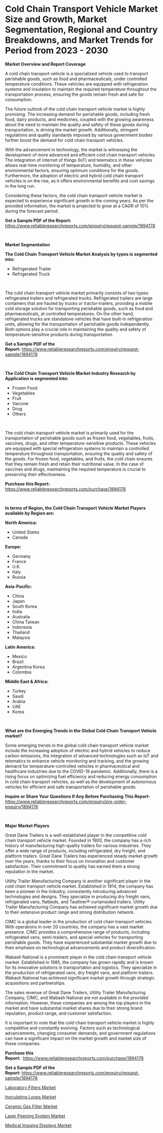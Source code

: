 <p><h1>Cold Chain Transport Vehicle Market Size and Growth, Market Segmentation, Regional and Country Breakdowns, and Market Trends for Period from 2023 -  2030</h1></p><p><strong>Market Overview and Report Coverage</strong></p>
<p><p>A cold chain transport vehicle is a specialized vehicle used to transport perishable goods, such as food and pharmaceuticals, under controlled temperature conditions. These vehicles are equipped with refrigeration systems and insulation to maintain the required temperature throughout the transportation process, ensuring the goods remain fresh and safe for consumption.</p><p>The future outlook of the cold chain transport vehicle market is highly promising. The increasing demand for perishable goods, including fresh food, dairy products, and medicines, coupled with the growing awareness about the need to maintain the quality and safety of these goods during transportation, is driving the market growth. Additionally, stringent regulations and quality standards imposed by various government bodies further boost the demand for cold chain transport vehicles.</p><p>With the advancement in technology, the market is witnessing the development of more advanced and efficient cold chain transport vehicles. The integration of internet of things (IoT) and telematics in these vehicles allows real-time monitoring of temperature, humidity, and other environmental factors, ensuring optimum conditions for the goods. Furthermore, the adoption of electric and hybrid cold chain transport vehicles is on the rise, as it offers environmental benefits and cost savings in the long run.</p><p>Considering these factors, the cold chain transport vehicle market is expected to experience significant growth in the coming years. As per the provided information, the market is projected to grow at a CAGR of 10% during the forecast period.</p></p>
<p><strong>Get a Sample PDF of the Report:</strong> <a href="https://www.reliableresearchreports.com/enquiry/request-sample/1894178">https://www.reliableresearchreports.com/enquiry/request-sample/1894178</a></p>
<p>&nbsp;</p>
<p><strong>Market Segmentation</strong></p>
<p><strong>The Cold Chain Transport Vehicle Market Analysis by types is segmented into:</strong></p>
<p><ul><li>Refrigerated Trailer</li><li>Refrigerated Truck</li></ul></p>
<p>&nbsp;</p>
<p><p>The cold chain transport vehicle market primarily consists of two types: refrigerated trailers and refrigerated trucks. Refrigerated trailers are large containers that are hauled by trucks or tractor-trailers, providing a mobile cold storage solution for transporting perishable goods, such as food and pharmaceuticals, at controlled temperatures. On the other hand, refrigerated trucks are standalone vehicles that have built-in refrigeration units, allowing for the transportation of perishable goods independently. Both options play a crucial role in maintaining the quality and safety of temperature-sensitive products during transportation.</p></p>
<p><strong>Get a Sample PDF of the Report:</strong>&nbsp;<a href="https://www.reliableresearchreports.com/enquiry/request-sample/1894178">https://www.reliableresearchreports.com/enquiry/request-sample/1894178</a></p>
<p>&nbsp;</p>
<p><strong>The Cold Chain Transport Vehicle Market Industry Research by Application is segmented into:</strong></p>
<p><ul><li>Frozen Food</li><li>Vegetables</li><li>Fruit</li><li>Vaccine</li><li>Drug</li><li>Others</li></ul></p>
<p>&nbsp;</p>
<p><p>The cold chain transport vehicle market is primarily used for the transportation of perishable goods such as frozen food, vegetables, fruits, vaccines, drugs, and other temperature-sensitive products. These vehicles are equipped with special refrigeration systems to maintain a controlled temperature throughout transportation, ensuring the quality and safety of the goods. For frozen food, vegetables, and fruits, the cold chain ensures that they remain fresh and retain their nutritional value. In the case of vaccines and drugs, maintaining the required temperature is crucial to preserving their effectiveness.</p></p>
<p><strong>Purchase this Report:</strong>&nbsp; <a href="https://www.reliableresearchreports.com/purchase/1894178">https://www.reliableresearchreports.com/purchase/1894178</a></p>
<p>&nbsp;</p>
<p><strong>In terms of Region, the Cold Chain Transport Vehicle Market Players available by Region are:</strong></p>
<p>
    <p> <strong> North America: </strong>
        <ul>
            <li>United States</li>
            <li>Canada</li>
        </ul>
        </p> 
    <p> <strong> Europe: </strong>
        <ul>
            <li>Germany</li>
            <li>France</li>
            <li>U.K.</li>
            <li>Italy</li>
            <li>Russia</li>
        </ul>
        </p> 
    <p> <strong> Asia-Pacific: </strong>
        <ul>
            <li>China</li>
            <li>Japan</li>
            <li>South Korea</li>
            <li>India</li>
            <li>Australia</li>
            <li>China Taiwan</li>
            <li>Indonesia</li>
            <li>Thailand</li>
            <li>Malaysia</li>
        </ul>
        </p> 
    <p> <strong> Latin America: </strong>
        <ul>
            <li>Mexico</li>
            <li>Brazil</li>
            <li>Argentina Korea</li>
            <li>Colombia</li>
        </ul>
        </p> 
    <p> <strong> Middle East & Africa: </strong>
        <ul>
            <li>Turkey</li>
            <li>Saudi</li>
            <li>Arabia</li>
            <li>UAE</li>
            <li>Korea</li>
        </ul>
    </p>
    </p>
<p>&nbsp;</p>
<p><strong>What are the Emerging Trends in the Global Cold Chain Transport Vehicle market?</strong></p>
<p><p>Some emerging trends in the global cold chain transport vehicle market include the increasing adoption of electric and hybrid vehicles to reduce carbon emissions, the integration of advanced technologies such as IoT and telematics to enhance vehicle monitoring and tracking, and the growing demand for temperature-controlled vehicles in pharmaceutical and healthcare industries due to the COVID-19 pandemic. Additionally, there is a rising focus on optimizing fuel efficiency and reducing energy consumption in cold chain transport vehicles, as well as the development of autonomous vehicles for efficient and safe transportation of perishable goods.</p></p>
<p><strong>Inquire or Share Your Questions If Any Before Purchasing This Report</strong>- <a href="https://www.reliableresearchreports.com/enquiry/pre-order-enquiry/1894178">https://www.reliableresearchreports.com/enquiry/pre-order-enquiry/1894178</a></p>
<p>&nbsp;</p>
<p><strong>Major Market Players</strong></p>
<p><p>Great Dane Trailers is a well-established player in the competitive cold chain transport vehicle market. Founded in 1900, the company has a rich history of manufacturing high-quality trailers for various industries. They offer a wide range of products, including refrigerated, dry freight, and platform trailers. Great Dane Trailers has experienced steady market growth over the years, thanks to their focus on innovation and customer satisfaction. Their commitment to quality has earned them a strong reputation in the market.</p><p>Utility Trailer Manufacturing Company is another significant player in the cold chain transport vehicle market. Established in 1914, the company has been a pioneer in the industry, consistently introducing advanced technologies and designs. They specialize in producing dry freight vans, refrigerated vans, flatbeds, and Tautliner® curtainsided trailers. Utility Trailer Manufacturing Company has achieved significant market growth due to their extensive product range and strong distribution network.</p><p>CIMC is a global leader in the production of cold chain transport vehicles. With operations in over 20 countries, the company has a vast market presence. CIMC provides a comprehensive range of products, including refrigerated vans, semi-trailers, and special vehicles for transporting perishable goods. They have experienced substantial market growth due to their emphasis on technological advancements and product diversification.</p><p>Wabash National is a prominent player in the cold chain transport vehicle market. Established in 1985, the company has grown rapidly and is known for its innovative solutions in transportation and logistics. They specialize in the production of refrigerated vans, dry freight vans, and platform trailers. Wabash National has achieved significant market growth through strategic acquisitions and partnerships.</p><p>The sales revenue of Great Dane Trailers, Utility Trailer Manufacturing Company, CIMC, and Wabash National are not available in the provided information. However, these companies are among the top players in the market and have substantial market shares due to their strong brand reputation, product range, and customer satisfaction.</p><p>It is important to note that the cold chain transport vehicle market is highly competitive and constantly evolving. Factors such as technological advancements, changing consumer demands, and government regulations can have a significant impact on the market growth and market size of these companies.</p></p>
<p><strong>Purchase this Report:</strong>&nbsp;&nbsp;<a href="https://www.reliableresearchreports.com/purchase/1894178">https://www.reliableresearchreports.com/purchase/1894178</a></p>
<p></p>
<p><strong>Get a Sample PDF of the Report:</strong>&nbsp;<a href="https://www.reliableresearchreports.com/enquiry/request-sample/1894178">https://www.reliableresearchreports.com/enquiry/request-sample/1894178</a></p>
<p><p><a href="https://www.linkedin.com/pulse/laboratory-filters-market-size-growth-forecast-from-2023-r5j5f/">Laboratory Filters Market</a></p><p><a href="https://www.linkedin.com/pulse/inoculating-loops-market-size-growth-forecast-from-2023-l4rdf/">Inoculating Loops Market</a></p><p><a href="https://medium.com/@carolclarkson766/ceramic-gas-filter-market-competitive-analysis-market-trends-and-forecast-to-2030-f045743f7354">Ceramic Gas Filter Market</a></p><p><a href="https://medium.com/@gabriellemcgrath66/decoding-laser-peening-system-market-metrics-market-share-trends-and-growth-patterns-aee6f98ef972">Laser Peening System Market</a></p><p><a href="https://www.linkedin.com/pulse/medical-imaging-displays-market-research-report-unlocks-cvynf/">Medical Imaging Displays Market</a></p></p>